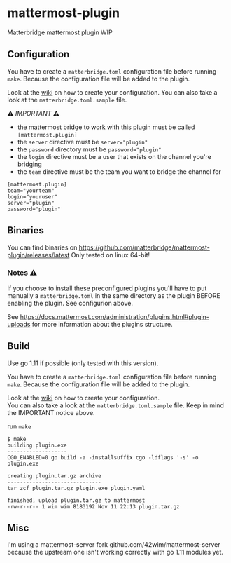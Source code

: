 # mattermost-plugin
Matterbridge mattermost plugin
WIP

## Configuration
You have to create a `matterbridge.toml` configuration file before running `make`. Because the configuration file will be added to the plugin.

Look at the [wiki](https://github.com/42wim/matterbridge/wiki/How-to-create-your-config) on how to create your configuration.
You can also take a look at the `matterbridge.toml.sample` file.

:warning: _IMPORTANT_ :warning:
* the mattermost bridge to work with this plugin must be called `[mattermost.plugin]`
* the `server` directive must be `server="plugin"`
* the `password` directory must be `password="plugin"` 
* the `login` directive must be a user that exists on the channel you're bridging
* the `team` directive must be the team you want to bridge the channel for

```
[mattermost.plugin]
team="yourteam"
login="youruser"
server="plugin"
password="plugin"
```

## Binaries
You can find binaries on https://github.com/matterbridge/mattermost-plugin/releases/latest
Only tested on linux 64-bit!

### Notes :warning:
If you choose to install these preconfigured plugins you'll have to put manually a `matterbridge.toml` in the same directory as the plugin BEFORE enabling the plugin. See configurion above.

See https://docs.mattermost.com/administration/plugins.html#plugin-uploads for more information about the plugins structure.


## Build
Use go 1.11 if possible (only tested with this version).

You have to create a `matterbridge.toml` configuration file before running `make`. Because the configuration file will be added to the plugin.

Look at the [wiki](https://github.com/42wim/matterbridge/wiki/How-to-create-your-config) on how to create your configuration.  
You can also take a look at the `matterbridge.toml.sample` file. Keep in mind the IMPORTANT notice above.

run `make`


```
$ make
building plugin.exe
-------------------
CGO_ENABLED=0 go build -a -installsuffix cgo -ldflags '-s' -o plugin.exe

creating plugin.tar.gz archive
------------------------------
tar zcf plugin.tar.gz plugin.exe plugin.yaml

finished, upload plugin.tar.gz to mattermost
-rw-r--r-- 1 wim wim 8183192 Nov 11 22:13 plugin.tar.gz
```

## Misc
I'm using a mattermost-server fork github.com/42wim/mattermost-server because the upstream one isn't working correctly with go 1.11 modules yet.
